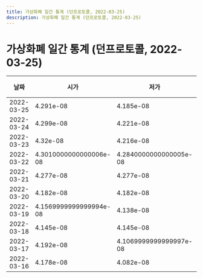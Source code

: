 ```yaml
---
title: 가상화폐 일간 통계 (던프로토콜, 2022-03-25)
description: 가상화폐 일간 통계 (던프로토콜, 2022-03-25)
---
```


가상화폐 일간 통계 (던프로토콜, 2022-03-25)
===

|날짜|시가|저가|고가|종가|비고|
|--|--|--|--|--|--|
|2022-03-25|4.291e-08|4.185e-08|4.291e-08|4.2e-08|    |
|2022-03-24|4.299e-08|4.221e-08|4.299e-08|4.245e-08|    |
|2022-03-23|4.32e-08|4.216e-08|4.32e-08|4.299e-08|    |
|2022-03-22|4.3010000000000006e-08|4.2840000000000005e-08|4.3300000000000004e-08|4.2969999999999994e-08|    |
|2022-03-21|4.277e-08|4.277e-08|4.615e-08|4.328e-08|    |
|2022-03-20|4.182e-08|4.182e-08|4.182e-08|4.182e-08|    |
|2022-03-19|4.1569999999999994e-08|4.138e-08|4.203e-08|4.182e-08|    |
|2022-03-18|4.145e-08|4.145e-08|4.145e-08|4.145e-08|    |
|2022-03-17|4.192e-08|4.1069999999999997e-08|4.192e-08|4.114e-08|    |
|2022-03-16|4.178e-08|4.082e-08|4.178e-08|4.1699999999999996e-08|    |

